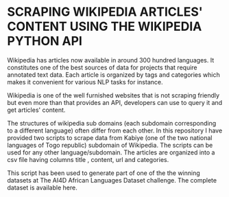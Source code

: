 # SCRAPING WIKIPEDIA ARTICLES' CONTENT USING THE WIKIPEDIA PYTHON API

Wikipedia has articles now available in around 300 hundred languages. It constitutes one of the best sources of data for projects that require annotated text data. Each article is organized by tags and categories which makes it convenient for various NLP tasks for instance.

Wikipedia is one of the well furnished websites that is not scraping friendly but even more than that provides an API, developers can use to query it and get articles' content.

The structures of wikipedia sub domains (each subdomain corresponding to a different language) often differ from each other. In this repository I have provided two scripts to scrape data from Kabiye (one of the two national languages of Togo republic) subdomain of Wikipedia. The scripts can be used for any other language/subdomain. The articles are organized into a csv file having columns title , content, url and categories.

This script has been used to generate part of one of the the winning datasets at The AI4D African Languages Dataset challenge. The complete dataset is available here.
